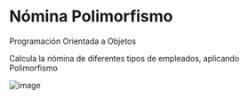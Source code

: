 # Nómina Polimorfismo
Programación Orientada a Objetos

Calcula la nómina de diferentes tipos de empleados, aplicando Polimorfismo

![image](https://user-images.githubusercontent.com/43613125/160876007-fce1cc30-c819-42ff-a2e9-3d08fd7dde01.png)
